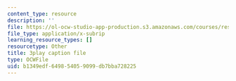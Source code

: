 ```yaml
---
content_type: resource
description: ''
file: https://ol-ocw-studio-app-production.s3.amazonaws.com/courses/res-18-009-learn-differential-equations-up-close-with-gilbert-strang-and-cleve-moler-fall-2015/b1349edf649854059099db7bba728225_n9H-6TQIEJc.vtt
file_type: application/x-subrip
learning_resource_types: []
resourcetype: Other
title: 3play caption file
type: OCWFile
uid: b1349edf-6498-5405-9099-db7bba728225
---
```

